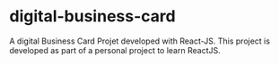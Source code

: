 # digital-business-card
A digital Business Card Projet developed with React-JS. This project is developed as part of a personal project to learn ReactJS.
